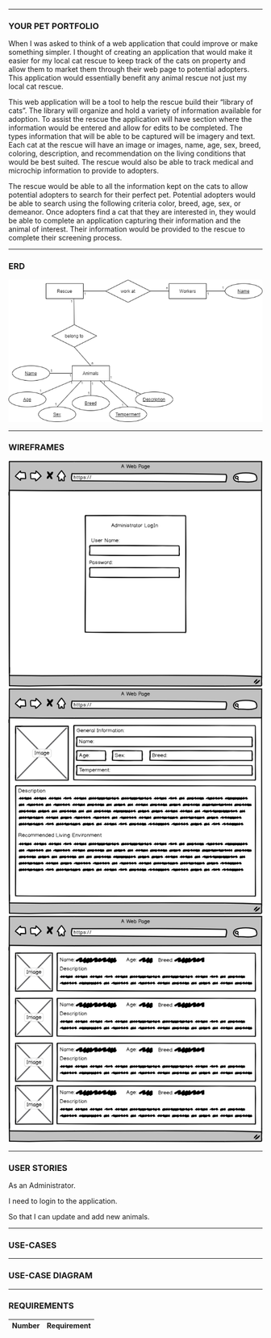 ------
### YOUR PET PORTFOLIO

When I was asked to think of a web application that could improve or make something simpler.  I thought of creating an application that would make it easier for my local cat rescue to keep track of the cats on property and allow them to market them through their web page to potential adopters. This application would essentially benefit any animal rescue not just my local cat rescue.  

This web application will be a tool to help the rescue build their “library of cats”.  The library will organize and hold a variety of information available for adoption. To assist the rescue the application will have section where the information would be entered and allow for edits to be completed. The types information that will be able to be captured will be imagery and text.  Each cat at the rescue will have an image or images, name, age, sex, breed, coloring, description, and recommendation on the living conditions that would be best suited. The rescue would also be able to track medical and microchip information to provide to adopters.

The rescue would be able to all the information kept on the cats to allow potential adopters to search for their perfect pet. Potential adopters would be able to search using the following criteria color, breed, age, sex, or demeanor.  Once adopters find a cat that they are interested in, they would be able to complete an application capturing their information and the animal of interest. Their information would be provided to the rescue to complete their screening process.  

------
### ERD 

![ERD Design](https://github.com/AthertonCarl/Project/blob/master/Project%20ERD.png)

------
### WIREFRAMES

![Admin Logon](https://github.com/AthertonCarl/Project/blob/master/Admin%20Logon.png)
![Admin Input](https://github.com/AthertonCarl/Project/blob/master/Admin%20Input.png)
![Adoption Display](https://github.com/AthertonCarl/Project/blob/master/Adoption%20Display.png)

------
### USER STORIES

As an Administrator. 

I need to login to the application.

So that I can update and add new animals.

------
### USE-CASES


------
### USE-CASE DIAGRAM


------
### REQUIREMENTS

|Number|Requirement|
|------|-----------|
